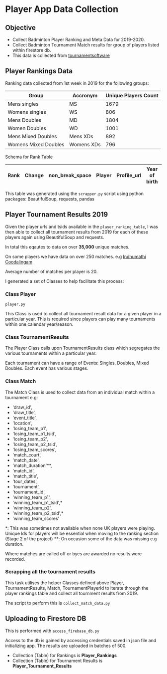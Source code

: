 # Player App Data Collection

## Objective
- Collect Badminton Player Ranking and Meta Data for 2019-2020.
- Collect Badminton Tournament Match results for group of players listed within firestore db.
- This data is collected from [tournamentsoftware](https://be.tournamentsoftware.com/ranking/ranking.aspx?rid=87)

## Player Rankings Data
Ranking data collected from 1st week in 2019 for the following groups:


|Group| Accronym |	Unique Players Count |
|---|---|---|
|Mens singles	| MS	    |1679 |
|Womens singles |	WS	  |806 |
|Mens Doubles	| MD	    |1804 |
|Women Doubles|	WD	    |1001 |
|Mens Mixed Doubles |	Mens XDs |	892 |
|Womens Mixed Doubles |	Womens XDs	| 796 |

Schema for Rank Table

| Rank | Change | non_break_space | Player | Profile_url | Year of birth | Points | Total points | County | Tournaments | tsid | Region |
| ---|---|---|---|---|---|---|---|---|---|---|---|

This table was generated using the `scrapper.py` script using python packages: BeautifulSoup, requests, pandas

## Player Tournament Results 2019
Given the player urls and tsids available in the `player_ranking_table`,  I was then able to collect all tournament results from 2019 for each of these players again using BeautifulSoup and requests. 

In total this eqautes to data on over **35,000** unique matches. 

On some players we have data on over 250 matches. e.g [Indhumathi Coodalingam](https://be.tournamentsoftware.com/player-profile/5b29148a-2411-4796-bd60-63e2fe7a4415)

Average number of matches per player is 20.

I generated a set of Classes to help facilitate this process:

### Class Player
`player.py`

This Class is used to collect all tournament result data for a given player in a particular year. This is required since players can play many tournaments within one calendar year/season.

### Class TournamentResults
The Player Class calls upon TournamentResults class which segregates the various tournaments within a particular year.

Each tournament can have a range of Events: Singles, Doubles, Mixed Doubles. Each event has various stages.

### Class Match
The Match Class is used to collect data from an individual match within a tournament e.g:

- 'draw_id',
- 'draw_title',
- 'event_title',
- 'location',
- 'losing_team_p1',
- 'losing_team_p1_tsid',
- 'losing_team_p2',
- 'losing_team_p2_tsid',
- 'losing_team_scores',
- 'match_court',
- 'match_date',
- 'match_duration'**,
- 'match_id',
- 'match_title',
- 'tour_dates',
- 'tournament',
- 'tournament_id',
- 'winning_team_p1',
- 'winning_team_p1_tsid',*
- 'winning_team_p2',
- 'winning_team_p2_tsid',*
- 'winning_team_scores'

\*: This was sometimes not available when none UK players were playing. Unique Ids for players will be essential when moving to the ranking section (Stage 2 of the project)
\**: On occasion some of the data was missing e.g duration.

Where matches are called off or byes are awarded no results were recorded.

### Scrapping all the tournament results
This task utilises the helper Classes defined above Player, TournamentResults, Match, TournamentPlayerId to iterate through the player rankings table and collect all tournment results from 2019.

The script to perform this is `collect_match_data.py`

## Uploading to Firestore DB
This is performed with `access_firebase_db.py`

Access to the db is gained by accessing credentials saved in json file and initializing app. The results are uploaded in batches of 500.

- Collection (Table) for Rankings is **Player_Rankings**
- Collection (Table) for Tournament Results is **Player_Tournament_Results**

